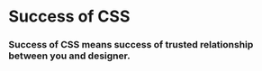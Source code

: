 # Success of CSS

### Success of CSS means success of trusted relationship between you and designer.
